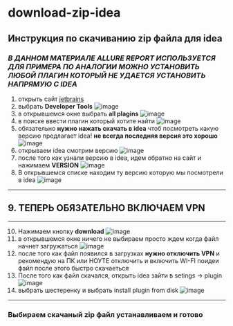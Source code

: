 # download-zip-idea

## Инструкция по скачиванию zip файла для idea 

### _В ДАННОМ МАТЕРИАЛЕ ALLURE REPORT ИСПОЛЬЗУЕТСЯ ДЛЯ ПРИМЕРА ПО АНАЛОГИИ МОЖНО УСТАНОВИТЬ ЛЮБОЙ ПЛАГИН КОТОРЫЙ НЕ УДАЕТСЯ УСТАНОВИТЬ НАПРЯМУЮ С IDEA_

1. открыть сайт [jetbrains](https://www.jetbrains.com/)
2. выбрать **Developer Tools**
![image](https://github.com/user-attachments/assets/8106beb3-1c10-45e6-8dc5-886162edf372)
3. в открывшемся окне выбрать **all plagins**
![image](https://github.com/user-attachments/assets/5d4c7f31-69d4-434e-a9fa-c8f60bf92f64)
4. в поиске ввести плагин который хотите найти
![image](https://github.com/user-attachments/assets/29da8fec-16e4-493b-a3c0-9a4aaf6d30a0)
5. обязательно **нужно нажать скачать в idea** чтоб посмотреть какую версию предлагает idea! **не всегда последняя версия это хорошо**
![image](https://github.com/user-attachments/assets/8f47c41f-6612-4dc1-9dd5-1f54ad2a2e6f)
6. открываем idea смотрим версию
![image](https://github.com/user-attachments/assets/54f7680f-19a6-477c-8c75-80cac47ce541)
7. после того как узнали версию  в idea, идем обратно на сайт и нажимаем **VERSION**
![image](https://github.com/user-attachments/assets/6ac647a0-7682-4096-949b-f592e31b9d34)
8. В открывшемся списке находим ту версию которую мы посмотрели в idea 
![image](https://github.com/user-attachments/assets/acabf359-5a4b-4782-8a49-33dde52438af)
_______________

##  9. ТЕПЕРЬ ОБЯЗАТЕЛЬНО ВКЛЮЧАЕМ VPN
________________
10.  Нажимаем кнопку **download**
![image](https://github.com/user-attachments/assets/c0707806-4f62-4073-87fe-4856972e6a21)
11. в открывшемся окне ничего не выбираем просто ждем когда файл начнет загружаться
![image](https://github.com/user-attachments/assets/3a861900-40e0-4f1e-b305-7a372abe876b)
12. после того как файл появился в загрузках **нужно отключить VPN** и рекомендую на ПК или НОУТЕ отключить и включить WI-FI поидеи файл после этого быстро скачаеться
13. После того как файл скачался, открыть  idea зайти в setings -> plugin 
![image](https://github.com/user-attachments/assets/fc3c8428-7f69-4910-99b7-70164a014522)
14. выбрать шестеренку и выбрать install plugin from disk 
![image](https://github.com/user-attachments/assets/5c22798d-acfa-45f4-8b96-d06f1c53e4cf)


_______________________


### Выбираем скачаный zip файл устанавливаем и готово



